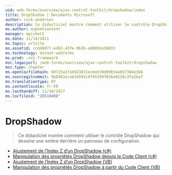 ```yaml
---
uid: web-forms/overview/ajax-control-toolkit/dropshadow/index
title: DropShadow | Documents Microsoft
author: rick-anderson
description: Ce didacticiel montre comment utiliser le contrôle DropShadow qui dessine une ombre derrière un panneau de configuration.
ms.author: aspnetcontent
manager: wpickett
ms.date: 11/14/2011
ms.topic: article
ms.assetid: ccd48877-ed83-43fe-9b3b-ed8855e58833
ms.technology: dotnet-webforms
ms.prod: .net-framework
msc.legacyurl: /web-forms/overview/ajax-control-toolkit/dropshadow
msc.type: chapter
ms.openlocfilehash: 60725a1fa9d23831ecbe639d09b54ab57384e384
ms.sourcegitcommit: 9a9483aceb34591c97451997036a9120c3fe2baf
ms.translationtype: HT
ms.contentlocale: fr-FR
ms.lasthandoff: 11/10/2017
ms.locfileid: "26510408"
---
```

<a name="dropshadow"></a>DropShadow
====================
> Ce didacticiel montre comment utiliser le contrôle DropShadow qui dessine une ombre derrière un panneau de configuration.


- [Ajustement de l’Index Z d’un DropShadow (c#)](adjusting-the-z-index-of-a-dropshadow-cs.md)
- [Manipulation des propriétés DropShadow depuis le Code Client (c#)](manipulating-dropshadow-properties-from-client-code-cs.md)
- [Ajustement de l’Index Z d’un DropShadow (VB)](adjusting-the-z-index-of-a-dropshadow-vb.md)
- [Manipulation des propriétés DropShadow à partir du Code Client (VB)](manipulating-dropshadow-properties-from-client-code-vb.md)
